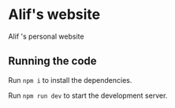 
  # Alif's website

  Alif 's personal website

  ## Running the code

  Run `npm i` to install the dependencies.

  Run `npm run dev` to start the development server.
  
